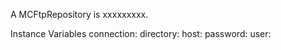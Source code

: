 A MCFtpRepository is xxxxxxxxx.Instance Variables	connection:		<Object>	directory:		<Object>	host:		<Object>	password:		<Object>	user:		<Object>connection	- xxxxxdirectory	- xxxxxhost	- xxxxxpassword	- xxxxxuser	- xxxxx